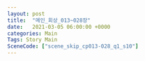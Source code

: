 ```yaml
---
layout: post
title:  "메인_회상_013~028장"
date:   2021-03-05 06:00:00 +0000
categories: Main
Tags: Story Main
SceneCode: ["scene_skip_cp013-028_q1_s10"]
---
```

